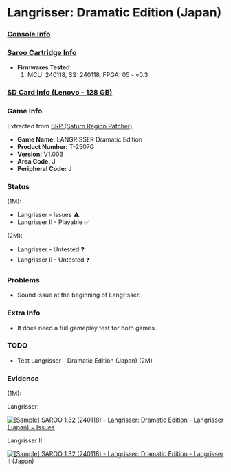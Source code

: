 # Langrisser: Dramatic Edition (Japan)

### [Console Info](../../../../../Info/Consoles/VA13/README.md)

### [Saroo Cartridge Info](../../../../../Info/Cartridges/RetroGameParadiseStore/1.32F/README.md)

- <b>Firmwares Tested:</b>
  1. MCU: 240118, SS: 240118, FPGA: 05 - v0.3

### [SD Card Info (Lenovo - 128 GB)](../../../../../Info/SdCards/Lenovo/128GB/fat32/README.md)

### Game Info

Extracted from [SRP (Saturn Region Patcher)](https://segaxtreme.net/resources/saturn-region-patcher.81/download).

- <b>Game Name:</b> LANGRISSER Dramatic Edition
- <b>Product Number:</b> T-2507G
- <b>Version:</b> V1.003
- <b>Area Code:</b> J
- <b>Peripheral Code:</b> J

### Status

(1M):

- Langrisser - Issues :warning:
- Langrisser II - Playable :white_check_mark:

(2M):

- Langrisser - Untested :question:
- Langrisser II - Untested :question:

### Problems

- Sound issue at the beginning of Langrisser.

### Extra Info

- It does need a full gameplay test for both games.

### TODO

- Test Langrisser - Dramatic Edition (Japan) (2M)

### Evidence

(1M):

Langrisser:

[![[Sample] SAROO 1.32 (240118) - Langrisser: Dramatic Edition - Langrisser (Japan) = Issues](https://img.youtube.com/vi/8kBO_7p4d5Y/0.jpg)](https://www.youtube.com/watch?v=8kBO_7p4d5Y)

Langrisser II:

[![[Sample] SAROO 1.32 (240118) - Langrisser: Dramatic Edition - Langrisser II (Japan)](https://img.youtube.com/vi/giIDypjlHzU/0.jpg)](https://www.youtube.com/watch?v=giIDypjlHzU)
